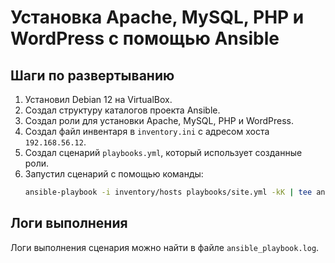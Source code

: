 # Установка Apache, MySQL, PHP и WordPress с помощью Ansible

## Шаги по развертыванию

1. Установил Debian 12 на VirtualBox.
2. Создал структуру каталогов проекта Ansible.
3. Создал роли для установки Apache, MySQL, PHP и WordPress.
4. Создал файл инвентаря в `inventory.ini` с адресом хоста `192.168.56.12`.
5. Создал сценарий `playbooks.yml`, который использует созданные роли.
6. Запустил сценарий с помощью команды:
   ```bash
   ansible-playbook -i inventory/hosts playbooks/site.yml -kK | tee ansible_playbook.log
   ```

## Логи выполнения

Логи выполнения сценария можно найти в файле `ansible_playbook.log`.
